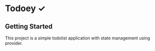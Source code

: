# Todoey ✓

## Getting Started

This project is a simple todolist application with state management using provider.
